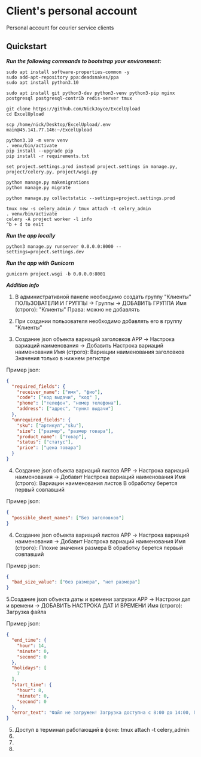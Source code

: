 # Client's personal account

Personal account for courier service clients

## Quickstart

***Run the following commands to bootstrap your environment:***

    sudo apt install software-properties-common -y  
    sudo add-apt-repository ppa:deadsnakes/ppa  
    sudo apt install python3.10
    
    sudo apt install git python3-dev python3-venv python3-pip nginx postgresql postgresql-contrib redis-server tmux
    
    git clone https://github.com/NickJoyce/ExcelUpload
    cd ExcelUpload
    
    scp /home/nick/Desktop/ExcelUpload/.env main@45.141.77.146:~/ExcelUpload
    
    python3.10 -m venv venv  
    . venv/bin/activate  
    pip install --upgrade pip  
    pip install -r requirements.txt
    
    set project.settings.prod instead project.settings in manage.py, project/celery.py, project/wsgi.py
    
    python manage.py makemigrations
    python manage.py migrate
    
    python manage.py collectstatic --settings=project.settings.prod
    
    tmux new -s celery_admin / tmux attach -t celery_admin 
    . venv/bin/activate
    celery -A project worker -l info
    ^b + d to exit

    


***Run the app locally***

    python3 manage.py runserver 0.0.0.0:8000 --settings=project.settings.dev

***Run the app with Gunicorn***

    gunicorn project.wsgi -b 0.0.0.0:8001

***Addition info***
1. В административной панеле необходимо создать группу "Клиенты"
ПОЛЬЗОВАТЕЛИ И ГРУППЫ -> Группы -> ДОБАВИТЬ ГРУППА 
Имя (строго): "Клиенты"
Права: можно не добавлять

2. При создании пользователя необходимо добавлять его в группу "Клиенты"

3. Создание json объекта вариаций заголовков
APP -> Настрока вариаций наименования -> Добавить Настрока вариаций наименования
Имя (строго): Вариации наименования заголовков
Значения только в нижнем регистре

Пример json:
```json
{
  "required_fields": {
    "receiver_name": ["имя", "фио"],
    "code": ["код выдачи", "код" ],
    "phone": ["телефон", "номер телефона"],
    "address": ["адрес", "пункт выдачи"]
  },
  "unrequired_fields": {
    "sku": ["артикул","sku"],
    "size": ["размер", "размер товара"],
    "product_name": ["товар"],
    "status": ["cтатус"],
    "price": ["цена товара"]
  }
}
```

4. Создание json объекта вариаций листов
APP ->  Настрока вариаций наименования -> Добавит Настрока вариаций наименования
Имя (строго): Вариации наименования листов
В обработку берется первый совпавший

Пример json:
```json
{
  "possible_sheet_names": ["Без заголовков"]
}
```


4. Создание json объекта вариаций листов
APP ->  Настрока вариаций наименования -> Добавит Настрока вариаций наименования
Имя (строго): Плохие значения размера
В обработку берется первый совпавший

Пример json:
```json
{
  "bad_size_value": ["без размера", "нет размера"]
}
```


5.Создание json объекта даты и времени загрузки
APP ->  Настроки дат и времени	-> ДОБАВИТЬ НАСТРОКА ДАТ И ВРЕМЕНИ
Имя (строго): Загрузка файла

Пример json:
```json
{
  "end_time": {
    "hour": 14,
    "minute": 0,
    "second": 0
  },
  "holidays": [
    7
  ],
  "start_time": {
    "hour": 8,
    "minute": 0,
    "second": 0
  },
  "error_text": "Файл не загружен! Загрузка доступна с 8:00 до 14:00, ПН-СБ"
}
```



5.  Доступ в терминал работающий в фоне: tmux attach -t celery_admin
6.
7.
8.
